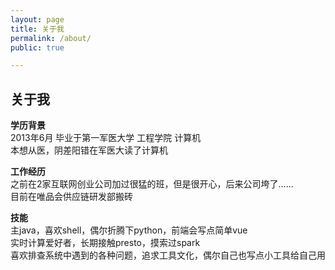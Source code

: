 ```yaml
---
layout: page
title: 关于我
permalink: /about/
public: true

---
```


## 关于我
**学历背景**  
2013年6月 毕业于第一军医大学 工程学院 计算机  
本想从医，阴差阳错在军医大读了计算机  

**工作经历**  
之前在2家互联网创业公司加过很猛的班，但是很开心，后来公司垮了......  
目前在唯品会供应链研发部搬砖  

**技能**  
主java，喜欢shell，偶尔折腾下python，前端会写点简单vue  
实时计算爱好者，长期接触presto，摸索过spark  
喜欢排查系统中遇到的各种问题，追求工具文化，偶尔自己也写点小工具给自己用  


  

